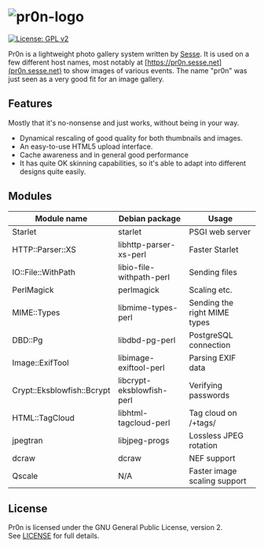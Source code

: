 ![pr0n-logo](https://i.imgur.com/6CpUrzT.png)
===============
[![License: GPL v2](https://img.shields.io/badge/license-GPL%20v2-blue.svg)](https://www.gnu.org/licenses/old-licenses/gpl-2.0.en.html)

Pr0n is a lightweight photo gallery system written by [Sesse](https://github.com/sesse). It is used on a few different host names, most notably at [https://pr0n.sesse.net](pr0n.sesse.net)  to show images of various events.
The name "pr0n" was just seen as a very good fit for an image gallery.

Features
---------------
Mostly that it's no-nonsense and just works, without being in your way. 
- Dynamical rescaling of good quality for both thumbnails and images. 
- An easy-to-use HTML5 upload interface.
- Cache awareness and in general good performance 
- It has quite OK skinning capabilities, so it's able to adapt into different designs quite easily.

Modules
---------------
Module name    | Debian package | Usage
---------------|---------------|---------------
Starlet                    | starlet                   | PSGI web server
HTTP::Parser::XS           | libhttp-parser-xs-perl    | Faster Starlet
IO::File::WithPath         | libio-file-withpath-perl  | Sending files
PerlMagick                 | perlmagick                | Scaling etc.
MIME::Types                | libmime-types-perl        | Sending the right MIME types
DBD::Pg                    | libdbd-pg-perl            | PostgreSQL connection
Image::ExifTool            | libimage-exiftool-perl    | Parsing EXIF data
Crypt::Eksblowfish::Bcrypt | libcrypt-eksblowfish-perl | Verifying passwords
HTML::TagCloud             | libhtml-tagcloud-perl     | Tag cloud on /+tags/
jpegtran                   | libjpeg-progs             | Lossless JPEG rotation
dcraw                      | dcraw                     | NEF support
Qscale                     | N/A                       | Faster image scaling support

License
---------------
Pr0n is licensed under the GNU General Public License, version 2.  
See [LICENSE](LICENSE) for full details.
